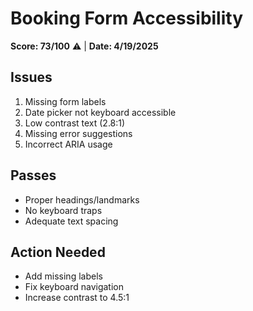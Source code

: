 # Booking Form Accessibility

**Score: 73/100** ⚠️ | **Date: 4/19/2025**

## Issues

1. Missing form labels
2. Date picker not keyboard accessible
3. Low contrast text (2.8:1)
4. Missing error suggestions
5. Incorrect ARIA usage

## Passes

- Proper headings/landmarks
- No keyboard traps
- Adequate text spacing

## Action Needed

- Add missing labels
- Fix keyboard navigation
- Increase contrast to 4.5:1

